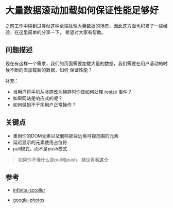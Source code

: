 # 大量数据滚动加载如何保证性能足够好

之前工作中碰到过类似这种全端处理大量数据的场景，因此这方面也积累了一些经验，在这里简单的分享一下，
希望对大家有帮助。

## 问题描述

现在有这样一个需求，我们的页面需要加载大量的数据，我们需要在用户滚动的时候不断的去加载新的数据，如何
保证性能？

补充：

- 当用户将手机从竖屏改为横屏时你该如何处理 resize 事件？
- 如果网站是响应式的呢？
- 如何做到不干扰用户正常操作？

## 关键点

- 重用你的DOM元素以及删除那些远离可视范围的元素
- 延迟显示的元素使用占位符
- pull模式，而不是push模式
> 如果你不懂什么是pull和push，建议看看[这个](https://github.com/pull-stream/pull-stream)

## 参考

- [infinite-scroller](https://developers.google.com/web/updates/2016/07/infinite-scroller)

- [google-photos](https://medium.com/google-design/google-photos-45b714dfbed1)